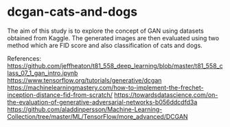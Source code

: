 # dcgan-cats-and-dogs
The aim of this study is to explore the concept of GAN using datasets obtained from Kaggle. The generated images are then evaluated using two method which are FID score and also classification of cats and dogs.

References:
https://github.com/jeffheaton/t81_558_deep_learning/blob/master/t81_558_class_07_1_gan_intro.ipynb
https://www.tensorflow.org/tutorials/generative/dcgan
https://machinelearningmastery.com/how-to-implement-the-frechet-inception-distance-fid-from-scratch/
https://towardsdatascience.com/on-the-evaluation-of-generative-adversarial-networks-b056ddcdfd3a
https://github.com/aladdinpersson/Machine-Learning-Collection/tree/master/ML/TensorFlow/more_advanced/DCGAN
